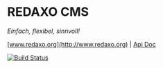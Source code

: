 REDAXO CMS
==========

*Einfach, flexibel, sinnvoll!*

[www.redaxo.org](http://www.redaxo.org) | [Api Doc](http://www.redaxo.org/docs/)

[![Build Status](https://secure.travis-ci.org/redaxo/redaxo.png?branch=master)](http://travis-ci.org/redaxo/redaxo)
